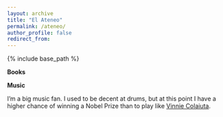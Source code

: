 ```yaml
---
layout: archive
title: "El Ateneo"
permalink: /ateneo/
author_profile: false
redirect_from:
---
```


{% include base_path %}

**Books**

**Music**

I’m a big music fan. I used to be decent at drums, but at this point I have a higher chance of winning a Nobel Prize than to play like [Vinnie Colaiuta](https://www.youtube.com/watch?v=GwmCeon6aPo&ab_channel=KevO%27Shea).
